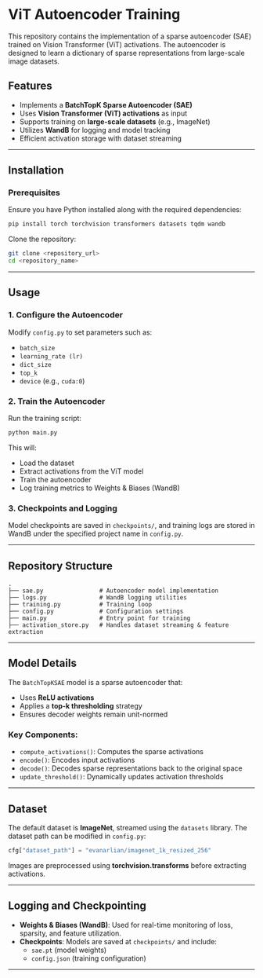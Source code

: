 # ViT Autoencoder Training

This repository contains the implementation of a sparse autoencoder (SAE) trained on Vision Transformer (ViT) activations. The autoencoder is designed to learn a dictionary of sparse representations from large-scale image datasets.

## Features
- Implements a **BatchTopK Sparse Autoencoder (SAE)**
- Uses **Vision Transformer (ViT) activations** as input
- Supports training on **large-scale datasets** (e.g., ImageNet)
- Utilizes **WandB** for logging and model tracking
- Efficient activation storage with dataset streaming

---

## Installation

### Prerequisites
Ensure you have Python installed along with the required dependencies:

```bash
pip install torch torchvision transformers datasets tqdm wandb
```

Clone the repository:

```bash
git clone <repository_url>
cd <repository_name>
```

---

## Usage

### 1. Configure the Autoencoder
Modify `config.py` to set parameters such as:
- `batch_size`
- `learning_rate (lr)`
- `dict_size`
- `top_k`
- `device` (e.g., `cuda:0`)

### 2. Train the Autoencoder
Run the training script:

```bash
python main.py
```

This will:
- Load the dataset
- Extract activations from the ViT model
- Train the autoencoder
- Log training metrics to Weights & Biases (WandB)

### 3. Checkpoints and Logging
Model checkpoints are saved in `checkpoints/`, and training logs are stored in WandB under the specified project name in `config.py`.

---

## Repository Structure
```
.
├── sae.py                # Autoencoder model implementation
├── logs.py               # WandB logging utilities
├── training.py           # Training loop
├── config.py             # Configuration settings
├── main.py               # Entry point for training
├── activation_store.py   # Handles dataset streaming & feature extraction
```

---

## Model Details
The `BatchTopKSAE` model is a sparse autoencoder that:
- Uses **ReLU activations**
- Applies a **top-k thresholding** strategy
- Ensures decoder weights remain unit-normed

### Key Components:
- `compute_activations()`: Computes the sparse activations
- `encode()`: Encodes input activations
- `decode()`: Decodes sparse representations back to the original space
- `update_threshold()`: Dynamically updates activation thresholds

---

## Dataset
The default dataset is **ImageNet**, streamed using the `datasets` library. The dataset path can be modified in `config.py`:
```python
cfg["dataset_path"] = "evanarlian/imagenet_1k_resized_256"
```

Images are preprocessed using **torchvision.transforms** before extracting activations.

---

## Logging and Checkpointing
- **Weights & Biases (WandB)**: Used for real-time monitoring of loss, sparsity, and feature utilization.
- **Checkpoints**: Models are saved at `checkpoints/` and include:
  - `sae.pt` (model weights)
  - `config.json` (training configuration)

---
